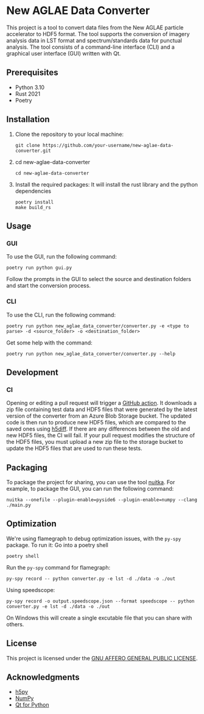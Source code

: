 # New AGLAE Data Converter

This project is a tool to convert data files from the New AGLAE particle accelerator to HDF5 format. The tool supports the conversion of imagery analysis data in LST format and spectrum/standards data for punctual analysis. The tool consists of a command-line interface (CLI) and a graphical user interface (GUI) written with Qt.

## Prerequisites

- Python 3.10
- Rust 2021
- Poetry

## Installation

1. Clone the repository to your local machine:
   ```
   git clone https://github.com/your-username/new-aglae-data-converter.git
   ```
2. cd new-aglae-data-converter

   ```
   cd new-aglae-data-converter
   ```

3. Install the required packages:
   It will install the rust library and the python dependencies
   ```
   poetry install
   make build_rs
   ```

## Usage

### GUI

To use the GUI, run the following command:

```
poetry run python gui.py
```

Follow the prompts in the GUI to select the source and destination folders and start the conversion process.

### CLI

To use the CLI, run the following command:

```
poetry run python new_aglae_data_converter/converter.py -e <type to parse> -d <source_folder> -o <destination_folder>
```

Get some help with the command:

```
poetry run python new_aglae_data_converter/converter.py --help
```

## Development

### CI

Opening or editing a pull request will trigger a [GitHub action](.github/workflows/test-converter.yml). It downloads a zip file containing test data and HDF5 files that were generated by the latest version of the converter from an Azure Blob Storage bucket. The updated code is then run to produce new HDF5 files, which are compared to the saved ones using [h5diff](https://portal.hdfgroup.org/display/HDF5/h5diff). If there are any differences between the old and new HDF5 files, the CI will fail. If your pull request modifies the structure of the HDF5 files, you must upload a new zip file to the storage bucket to update the HDF5 files that are used to run these tests.

## Packaging

To package the project for sharing, you can use the tool [nuitka](https://nuitka.net/). For example, to package the GUI, you can run the following command:

```
nuitka --onefile --plugin-enable=pyside6 --plugin-enable=numpy --clang ./main.py
```

## Optimization

We're using flamegraph to debug optimization issues, with the `py-spy` package. To run it:
Go into a poetry shell

```
poetry shell
```

Run the `py-spy` command for flamegraph:

```
py-spy record -- python converter.py -e lst -d ./data -o ./out
```

Using speedscope:

```
py-spy record -o output.speedscope.json --format speedscope -- python converter.py -e lst -d ./data -o ./out
```

On Windows this will create a single excutable file that you can share with others.

## License

This project is licensed under the [GNU AFFERO GENERAL PUBLIC LICENSE](LICENSE).

## Acknowledgments

- [h5py](https://www.h5py.org/)
- [NumPy](https://numpy.org/)
- [Qt for Python](https://wiki.qt.io/Qt_for_Python)
